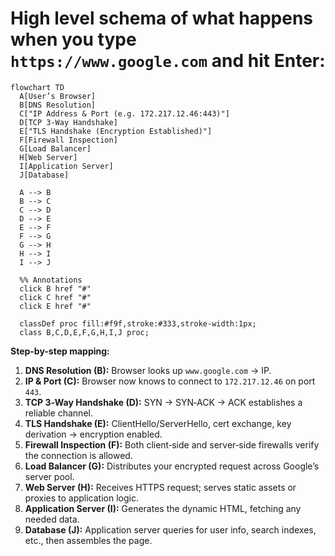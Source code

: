 # High level schema of what happens when you type `https://www.google.com` and hit Enter:

```mermaid
flowchart TD
  A[User’s Browser]
  B[DNS Resolution]
  C["IP Address & Port (e.g. 172.217.12.46:443)"]
  D[TCP 3‑Way Handshake]
  E["TLS Handshake (Encryption Established)"]
  F[Firewall Inspection]
  G[Load Balancer]
  H[Web Server]
  I[Application Server]
  J[Database]

  A --> B
  B --> C
  C --> D
  D --> E
  E --> F
  F --> G
  G --> H
  H --> I
  I --> J

  %% Annotations
  click B href "#"
  click C href "#"
  click E href "#"

  classDef proc fill:#f9f,stroke:#333,stroke-width:1px;
  class B,C,D,E,F,G,H,I,J proc;
```

**Step-by-step mapping:**

1. **DNS Resolution (B):** Browser looks up `www.google.com` → IP.
2. **IP & Port (C):** Browser now knows to connect to `172.217.12.46` on port `443`.
3. **TCP 3‑Way Handshake (D):** SYN → SYN‑ACK → ACK establishes a reliable channel.
4. **TLS Handshake (E):** ClientHello/ServerHello, cert exchange, key derivation → encryption enabled.
5. **Firewall Inspection (F):** Both client‑side and server‑side firewalls verify the connection is allowed.
6. **Load Balancer (G):** Distributes your encrypted request across Google’s server pool.
7. **Web Server (H):** Receives HTTPS request; serves static assets or proxies to application logic.
8. **Application Server (I):** Generates the dynamic HTML, fetching any needed data.
9. **Database (J):** Application server queries for user info, search indexes, etc., then assembles the page.
